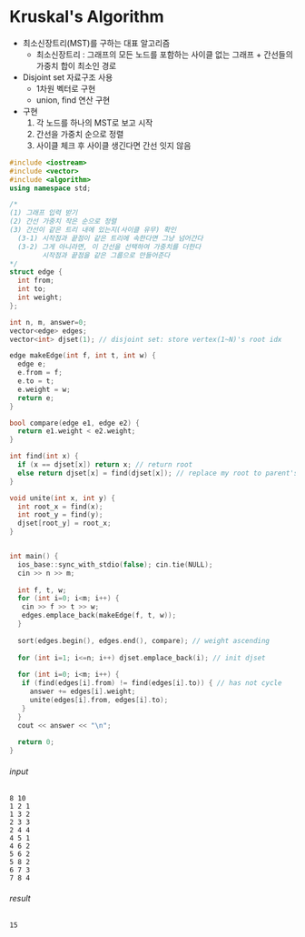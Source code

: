 # Kruskal's Algorithm
- 최소신장트리(MST)를 구하는 대표 알고리즘
    - 최소신장트리 : 그래프의 모든 노드를 포함하는 사이클 없는 그래프 + 간선들의 가중치 합이 최소인 경로
- Disjoint set 자료구조 사용
    - 1차원 벡터로 구현
    - union, find 연산 구현
- 구현
    1. 각 노드를 하나의 MST로 보고 시작
    2. 간선을 가중치 순으로 정렬
    3. 사이클 체크 후 사이클 생긴다면 간선 잇지 않음


``` cpp
#include <iostream>
#include <vector>
#include <algorithm>
using namespace std;

/*
(1) 그래프 입력 받기
(2) 간선 가중치 작은 순으로 정렬
(3) 간선이 같은 트리 내에 있는지(사이클 유무) 확인
  (3-1) 시작점과 끝점이 같은 트리에 속한다면 그냥 넘어간다
  (3-2) 그게 아니라면, 이 간선을 선택하여 가중치를 더한다
        시작점과 끝점을 같은 그룹으로 만들어준다
*/
struct edge {
  int from;
  int to;
  int weight;
};

int n, m, answer=0;
vector<edge> edges;
vector<int> djset(1); // disjoint set: store vertex(1~N)'s root idx

edge makeEdge(int f, int t, int w) {
  edge e;
  e.from = f;
  e.to = t;
  e.weight = w;
  return e;
}

bool compare(edge e1, edge e2) {
  return e1.weight < e2.weight;
}

int find(int x) {
  if (x == djset[x]) return x; // return root
  else return djset[x] = find(djset[x]); // replace my root to parent's root
}

void unite(int x, int y) {
  int root_x = find(x);
  int root_y = find(y);
  djset[root_y] = root_x;
}


int main() {
  ios_base::sync_with_stdio(false); cin.tie(NULL);
  cin >> n >> m;
  
  int f, t, w;
  for (int i=0; i<m; i++) {
   cin >> f >> t >> w;
   edges.emplace_back(makeEdge(f, t, w));
  }
  
  sort(edges.begin(), edges.end(), compare); // weight ascending
  
  for (int i=1; i<=n; i++) djset.emplace_back(i); // init djset
  
  for (int i=0; i<m; i++) {
   if (find(edges[i].from) != find(edges[i].to)) { // has not cycle
     answer += edges[i].weight;
     unite(edges[i].from, edges[i].to);
   }
  }
  cout << answer << "\n";
  
  return 0;
}
```


###### input
```
8 10
1 2 1
1 3 2
2 3 3
2 4 4
4 5 1
4 6 2
5 6 2
5 8 2
6 7 3
7 8 4
```
###### result
```
15
```